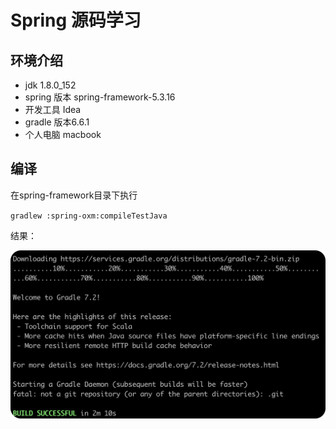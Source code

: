 # Spring 源码学习

## 环境介绍
- jdk 1.8.0_152
- spring 版本 spring-framework-5.3.16
- 开发工具 Idea
- gradle 版本6.6.1
- 个人电脑 macbook

## 编译
在spring-framework目录下执行

`gradlew :spring-oxm:compileTestJava`

结果：

![](note/pictures/编译结果.png)